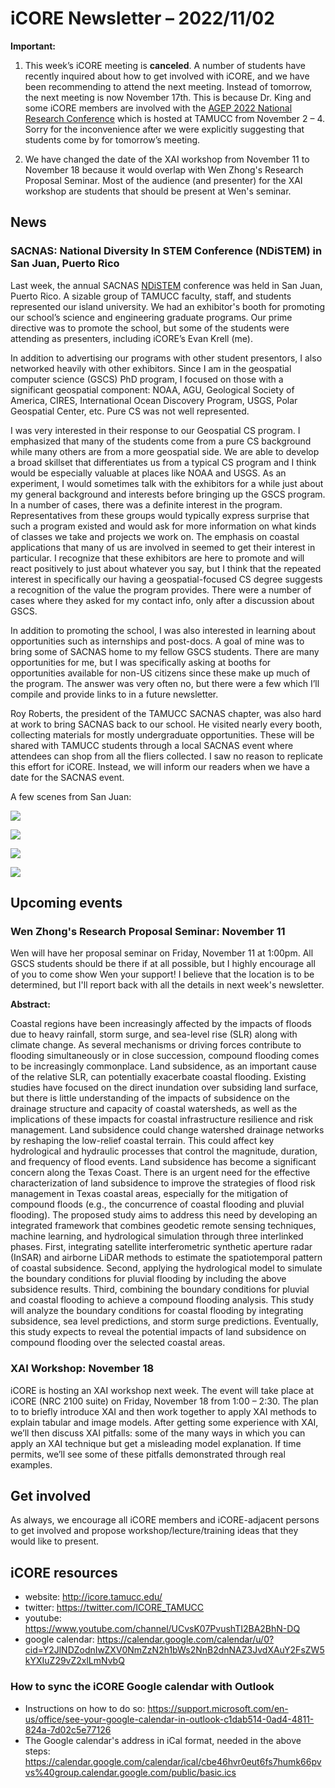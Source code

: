 # iCORE Newsletter – 2022/11/02

**Important:** 

1. This week’s iCORE meeting is **canceled**. A number of students have recently inquired about how to get involved with iCORE, and we have been recommending to attend the next meeting. Instead of tomorrow, the next meeting is now November 17th. This is because Dr. King and some iCORE members are involved with the [AGEP 2022 National Research Conference](https://agep2022.tamucc.edu/) which is hosted at TAMUCC from November 2 – 4. Sorry for the inconvenience after we were explicitly suggesting that students come by for tomorrow’s meeting.

2. We have changed the date of the XAI workshop from November 11 to November 18 because it would overlap with Wen Zhong's Research Proposal Seminar. Most of the audience (and presenter) for the XAI workshop are students that should be present at Wen's seminar. 

## News

### SACNAS: National Diversity In STEM Conference (NDiSTEM) in San Juan, Puerto Rico
Last week, the annual SACNAS [NDiSTEM](https://www.sacnas.org/conference) conference was held in San Juan, Puerto Rico. A sizable group of TAMUCC faculty, staff, and students represented our island university. We had an exhibitor's booth for promoting our school’s science and engineering graduate programs. Our prime directive was to promote the school, but some of the students were attending as presenters, including iCORE’s Evan Krell (me). 

In addition to advertising our programs with other student presentors, I also networked heavily with other exhibitors. Since I am in the geospatial computer science (GSCS) PhD program, I focused on those with a significant geospatial component: NOAA, AGU, Geological Society of America, CIRES, International Ocean Discovery Program, USGS, Polar Geospatial Center, etc. Pure CS was not well represented.

I was very interested in their response to our Geospatial CS program. I emphasized that many of the students come from a pure CS background while many others are from a more geospatial side. We are able to develop a broad skillset that differentiates us from a typical CS program and I think would be especially valuable at places like NOAA and USGS. As an experiment, I would sometimes talk with the exhibitors for a while just about my general background and interests before bringing up the GSCS program. In a number of cases, there was a definite interest in the program. Representatives from these groups would typically express surprise that such a program existed and would ask for more information on what kinds of classes we take and projects we work on. The emphasis on coastal applications that many of us are involved in seemed to get their interest in particular. I recognize that these exhibitors are here to promote and will react positively to just about whatever you say, but I think that the repeated interest in specifically our having a geospatial-focused CS degree suggests a recognition of the value the program provides. There were a number of cases where they asked for my contact info, only after a discussion about GSCS. 

In addition to promoting the school, I was also interested in learning about opportunities such as internships and post-docs. A goal of mine was to bring some of SACNAS home to my fellow GSCS students. There are many opportunities for me, but I was specifically asking at booths for opportunities available for non-US citizens since these make up much of the program. The answer was very often no, but there were a few which I’ll compile and provide links to in a future newsletter. 

Roy Roberts, the president of the TAMUCC SACNAS chapter, was also hard at work to bring SACNAS back to our school. He visited nearly every booth, collecting materials for mostly undergraduate opportunities. These will be shared with TAMUCC students through a local SACNAS event where attendees can shop from all the fliers collected. I saw no reason to replicate this effort for iCORE. Instead, we will inform our readers when we have a date for the SACNAS event.  

A few scenes from San Juan:


![](../img/PA270008.JPG)


![](../img/PA290112.JPG)


![](../img/PA290096.JPG)


![](../img/KIMG1538.JPG)


## Upcoming events

### Wen Zhong's Research Proposal Seminar: November 11

Wen will have her proposal seminar on Friday, November 11 at 1:00pm. All GSCS students should be there if at all possible, but I highly encourage all of you to come show Wen your support! I believe that the location is to be determined, but I'll report back with all the details in next week's newsletter.

**Abstract:**

Coastal regions have been increasingly affected by the impacts of floods due to heavy rainfall, storm surge, and sea-level rise (SLR) along with climate change. As several mechanisms or driving forces contribute to flooding simultaneously or in close succession, compound flooding comes to be increasingly commonplace. Land subsidence, as an important cause of the relative SLR, can potentially exacerbate coastal flooding. Existing studies have focused on the direct inundation over subsiding land surface, but there is little understanding of the impacts of subsidence on the drainage structure and capacity of coastal watersheds, as well as the implications of these impacts for coastal infrastructure resilience and risk management. Land subsidence could change watershed drainage networks by reshaping the low-relief coastal terrain. This could affect key hydrological and hydraulic processes that control the magnitude, duration, and frequency of flood events. Land subsidence has become a significant concern along the Texas Coast. There is an urgent need for the effective characterization of land subsidence to improve the strategies of flood risk management in Texas coastal areas, especially for the mitigation of compound floods (e.g., the concurrence of coastal flooding and pluvial flooding). The proposed study aims to address this need by developing an integrated framework that combines geodetic remote sensing techniques, machine learning, and hydrological simulation through three interlinked phases. First, integrating satellite interferometric synthetic aperture radar (InSAR) and airborne LiDAR methods to estimate the spatiotemporal pattern of coastal subsidence. Second, applying the hydrological model to simulate the boundary conditions for pluvial flooding by including the above subsidence results. Third, combining the boundary conditions for pluvial and coastal flooding to achieve a compound flooding analysis. This study will analyze the boundary conditions for coastal flooding by integrating subsidence, sea level predictions, and storm surge predictions. Eventually, this study expects to reveal the potential impacts of land subsidence on compound flooding over the selected coastal areas.

### XAI Workshop: November 18

iCORE is hosting an XAI workshop next week. The event will take place at iCORE (NRC 2100 suite) on Friday, November 18 from 1:00 – 2:30. The plan to to briefly introduce XAI and then work together to apply XAI methods to explain tabular and image models. After getting some experience with XAI, we’ll then discuss XAI pitfalls: some of the many ways in which you can apply an XAI technique but get a misleading model explanation. If time permits, we’ll see some of these pitfalls demonstrated through real examples. 

## Get involved

As always, we encourage all iCORE members and iCORE-adjacent persons to get involved and propose workshop/lecture/training ideas that they would like to present.

## iCORE resources

- website: http://icore.tamucc.edu/
- twitter: https://twitter.com/ICORE_TAMUCC
- youtube: https://www.youtube.com/channel/UCvsK07PvushTI2BA2BhN-DQ
- google calendar: https://calendar.google.com/calendar/u/0?cid=Y2JlNDZodnIwZXV0NmZzN2h1bWs2NnB2dnNAZ3JvdXAuY2FsZW5kYXIuZ29vZ2xlLmNvbQ

### How to sync the iCORE Google calendar with Outlook

- Instructions on how to do so: https://support.microsoft.com/en-us/office/see-your-google-calendar-in-outlook-c1dab514-0ad4-4811-824a-7d02c5e77126
- The Google calendar's address in iCal format, needed in the above steps: https://calendar.google.com/calendar/ical/cbe46hvr0eut6fs7humk66pvvs%40group.calendar.google.com/public/basic.ics
